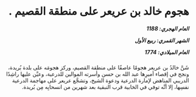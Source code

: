 <h1 dir="rtl">هجوم خالد بن عريعر على منطقة القصيم .</h1>

<h5 dir="rtl">العام الهجري:  1188

الشهر القمري: ربيع الأول

العام الميلادي: 1774</h5>

<p dir="rtl">شَنَّ خالدُ بن عريعر هجومًا عاصفًا على منطقة القصيم، وركز هجومَه على بلدة بُريدة، ونجح في إقصاء أميرِها عبد الله بن حسن وأسرته الموالين للدرعية، وعيَّن عليها راشِدًا الدريبي المناهض لإمارة الدرعية ودعوة الشيخ، وتشجَّع عريعر على مهاجمة الدرعية نفسِها، إلا أنَّه توفي في الخابية قرب النبقية بعد شهرين من انسحابِه مِن بُريدة.</p></br>
